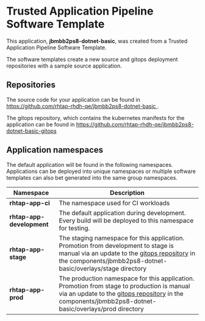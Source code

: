 # Trusted Application Pipeline Software Template

This application, **jbmbb2ps8-dotnet-basic**, was created from a Trusted Application Pipeline Software Template.

The software templates create a new source and gitops deployment repositories with a sample source application. 

## Repositories

The source code for your application can be found in [https://github.com/rhtap-rhdh-qe/jbmbb2ps8-dotnet-basic ](https://github.com/rhtap-rhdh-qe/jbmbb2ps8-dotnet-basic ).
 
The gitops repository, which contains the kubernetes manifests for the application can be found in 
[https://github.com/rhtap-rhdh-qe/jbmbb2ps8-dotnet-basic-gitops ](https://github.com/rhtap-rhdh-qe/jbmbb2ps8-dotnet-basic-gitops ) 

## Application namespaces 

The default application will be found in the following namespaces. Applications can be deployed into unique namespaces or multiple software templates can also bet generated into the same group namespaces.  

|  Namespace   |  Description   |  
| -------- | -------- |
| **rhtap-app-ci** | The namespace used for CI workloads |
| **rhtap-app-development** | The default application during development. Every build will be deployed to this namespace for testing. |
| **rhtap-app-stage** | The staging namespace for this application. Promotion from development to stage is manual via an update to the [gitops repository](https://github.com/rhtap-rhdh-qe/jbmbb2ps8-dotnet-basic-gitops ) in the components/jbmbb2ps8-dotnet-basic/overlays/stage directory |
| **rhtap-app-prod** | The production namespace for this application. Promotion from stage to production is manual via an update to the [gitops repository](https://github.com/rhtap-rhdh-qe/jbmbb2ps8-dotnet-basic-gitops ) in the components/jbmbb2ps8-dotnet-basic/overlays/prod directory |